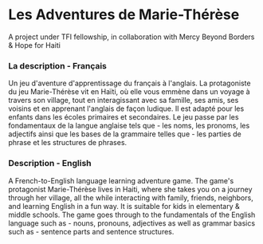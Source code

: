 # Les Adventures de Marie-Thérèse

A project under TFI fellowship, in collaboration with Mercy Beyond Borders & Hope for Haiti

### La description - Français

Un jeu d'aventure d'apprentissage du français à l'anglais. La protagoniste du jeu Marie-Thérèse vit en Haïti, où elle vous emmène dans un voyage à travers son village, tout en interagissant avec sa famille, ses amis, ses voisins et en apprenant l'anglais de façon ludique. Il est adapté pour les enfants dans les écoles primaires et secondaires. Le jeu passe par les fondamentaux de la langue anglaise tels que - les noms, les pronoms, les adjectifs ainsi que les bases de la grammaire telles que - les parties de phrase et les structures de phrases.

### Description - English

A French-to-English language learning adventure game. The game's protagonist Marie-Thérèse lives in Haiti, where she takes you on a journey through her village, all the while interacting with family, friends, neighbors, and learning English in a fun way. It is suitable for kids in elementary & middle schools. The game goes through to the fundamentals of the English language such as - nouns, pronouns, adjectives as well as grammar basics such as - sentence parts and sentence structures.
